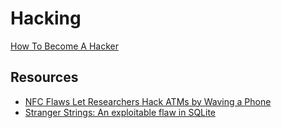 # Hacking

[How To Become A Hacker](https://zalberico.com/essay/2020/04/19/how-to-become-a-hacker.html)

## Resources

- [NFC Flaws Let Researchers Hack ATMs by Waving a Phone](https://www.wired.com/story/atm-hack-nfc-bugs-point-of-sale/)
- [Stranger Strings: An exploitable flaw in SQLite](https://blog.trailofbits.com/2022/10/25/sqlite-vulnerability-july-2022-library-api/)
